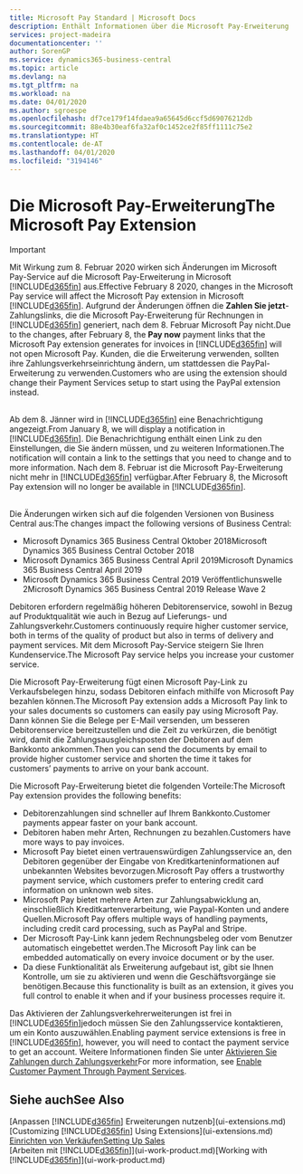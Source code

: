 ```yaml
---
title: Microsoft Pay Standard | Microsoft Docs
description: Enthält Informationen über die Microsoft Pay-Erweiterung
services: project-madeira
documentationcenter: ''
author: SorenGP
ms.service: dynamics365-business-central
ms.topic: article
ms.devlang: na
ms.tgt_pltfrm: na
ms.workload: na
ms.date: 04/01/2020
ms.author: sgroespe
ms.openlocfilehash: df7ce179f14fdaea9a65645d6ccf5d69076212db
ms.sourcegitcommit: 88e4b30eaf6fa32af0c1452ce2f85ff1111c75e2
ms.translationtype: HT
ms.contentlocale: de-AT
ms.lasthandoff: 04/01/2020
ms.locfileid: "3194146"
---
```

# <a name="the-microsoft-pay-extension"></a><span data-ttu-id="fd880-103">Die Microsoft Pay-Erweiterung</span><span class="sxs-lookup"><span data-stu-id="fd880-103">The Microsoft Pay Extension</span></span>

> [!IMPORTANT]
> <span data-ttu-id="fd880-104">Mit Wirkung zum 8. Februar 2020 wirken sich Änderungen im Microsoft Pay-Service auf die Microsoft Pay-Erweiterung in Microsoft [!INCLUDE[d365fin](includes/d365fin_long_md.md)] aus.</span><span class="sxs-lookup"><span data-stu-id="fd880-104">Effective February 8 2020, changes in the Microsoft Pay service will affect the Microsoft Pay extension in Microsoft [!INCLUDE[d365fin](includes/d365fin_long_md.md)].</span></span> <span data-ttu-id="fd880-105">Aufgrund der Änderungen öffnen die **Zahlen Sie jetzt**-Zahlungslinks, die die Microsoft Pay-Erweiterung für Rechnungen in [!INCLUDE[d365fin](includes/d365fin_md.md)] generiert, nach dem 8. Februar Microsoft Pay nicht.</span><span class="sxs-lookup"><span data-stu-id="fd880-105">Due to the changes, after February 8, the **Pay now** payment links that the Microsoft Pay extension generates for invoices in [!INCLUDE[d365fin](includes/d365fin_md.md)] will not open Microsoft Pay.</span></span> <span data-ttu-id="fd880-106">Kunden, die die Erweiterung verwenden, sollten ihre Zahlungsverkehrseinrichtung ändern, um stattdessen die PayPal-Erweiterung zu verwenden.</span><span class="sxs-lookup"><span data-stu-id="fd880-106">Customers who are using the extension should change their Payment Services setup to start using the PayPal extension instead.</span></span><br /></br>
>
> <span data-ttu-id="fd880-107">Ab dem 8. Jänner wird in [!INCLUDE[d365fin](includes/d365fin_md.md)] eine Benachrichtigung angezeigt.</span><span class="sxs-lookup"><span data-stu-id="fd880-107">From January 8, we will display a notification in [!INCLUDE[d365fin](includes/d365fin_md.md)].</span></span> <span data-ttu-id="fd880-108">Die Benachrichtigung enthält einen Link zu den Einstellungen, die Sie ändern müssen, und zu weiteren Informationen.</span><span class="sxs-lookup"><span data-stu-id="fd880-108">The notification will contain a link to the settings that you need to change and to more information.</span></span> <span data-ttu-id="fd880-109">Nach dem 8. Februar ist die Microsoft Pay-Erweiterung nicht mehr in [!INCLUDE[d365fin](includes/d365fin_md.md)] verfügbar.</span><span class="sxs-lookup"><span data-stu-id="fd880-109">After February 8, the Microsoft Pay extension will no longer be available in [!INCLUDE[d365fin](includes/d365fin_md.md)].</span></span><br /></br>
>
> <span data-ttu-id="fd880-110">Die Änderungen wirken sich auf die folgenden Versionen von Business Central aus:</span><span class="sxs-lookup"><span data-stu-id="fd880-110">The changes impact the following versions of Business Central:</span></span>
> - <span data-ttu-id="fd880-111">Microsoft Dynamics 365 Business Central Oktober 2018</span><span class="sxs-lookup"><span data-stu-id="fd880-111">Microsoft Dynamics 365 Business Central October 2018</span></span>
> - <span data-ttu-id="fd880-112">Microsoft Dynamics 365 Business Central April 2019</span><span class="sxs-lookup"><span data-stu-id="fd880-112">Microsoft Dynamics 365 Business Central April 2019</span></span>
> - <span data-ttu-id="fd880-113">Microsoft Dynamics 365 Business Central 2019 Veröffentlichunswelle 2</span><span class="sxs-lookup"><span data-stu-id="fd880-113">Microsoft Dynamics 365 Business Central 2019 Release Wave 2</span></span>

<span data-ttu-id="fd880-114">Debitoren erfordern regelmäßig höheren Debitorenservice, sowohl in Bezug auf Produktqualität wie auch in Bezug auf Lieferungs- und Zahlungsverkehr.</span><span class="sxs-lookup"><span data-stu-id="fd880-114">Customers continuously require higher customer service, both in terms of the quality of product but also in terms of delivery and payment services.</span></span> <span data-ttu-id="fd880-115">Mit dem Microsoft Pay-Service steigern Sie Ihren Kundenservice.</span><span class="sxs-lookup"><span data-stu-id="fd880-115">The Microsoft Pay service helps you increase your customer service.</span></span>

<span data-ttu-id="fd880-116">Die Microsoft Pay-Erweiterung fügt einen Microsoft Pay-Link zu Verkaufsbelegen hinzu, sodass Debitoren einfach mithilfe von Microsoft Pay bezahlen können.</span><span class="sxs-lookup"><span data-stu-id="fd880-116">The Microsoft Pay extension adds a Microsoft Pay link to your sales documents so customers can easily pay using Microsoft Pay.</span></span> <span data-ttu-id="fd880-117">Dann können Sie die Belege per E-Mail versenden, um besseren Debitorenservice bereitzustellen und die Zeit zu verkürzen, die benötigt wird, damit die Zahlungsausgleichsposten der Debitoren auf dem Bankkonto ankommen.</span><span class="sxs-lookup"><span data-stu-id="fd880-117">Then you can send the documents by email to provide higher customer service and shorten the time it takes for customers’ payments to arrive on your bank account.</span></span>

<span data-ttu-id="fd880-118">Die Microsoft Pay-Erweiterung bietet die folgenden Vorteile:</span><span class="sxs-lookup"><span data-stu-id="fd880-118">The Microsoft Pay extension provides the following benefits:</span></span>
- <span data-ttu-id="fd880-119">Debitorenzahlungen sind schneller auf Ihrem Bankkonto.</span><span class="sxs-lookup"><span data-stu-id="fd880-119">Customer payments appear faster on your bank account.</span></span>
- <span data-ttu-id="fd880-120">Debitoren haben mehr Arten, Rechnungen zu bezahlen.</span><span class="sxs-lookup"><span data-stu-id="fd880-120">Customers have more ways to pay invoices.</span></span>
- <span data-ttu-id="fd880-121">Microsoft Pay bietet einen vertrauenswürdigen Zahlungsservice an, den Debitoren gegenüber der Eingabe von Kreditkarteninformationen auf unbekannten Websites bevorzugen.</span><span class="sxs-lookup"><span data-stu-id="fd880-121">Microsoft Pay offers a trustworthy payment service, which customers prefer to entering credit card information on unknown web sites.</span></span>
- <span data-ttu-id="fd880-122">Microsoft Pay bietet mehrere Arten zur Zahlungsabwicklung an, einschließlich Kreditkartenverarbeitung, wie Paypal-Konten und andere Quellen.</span><span class="sxs-lookup"><span data-stu-id="fd880-122">Microsoft Pay offers multiple ways of handling payments, including credit card processing, such as PayPal and Stripe.</span></span>
- <span data-ttu-id="fd880-123">Der Microsoft Pay-Link kann jedem Rechnungsbeleg oder vom Benutzer automatisch eingebettet werden.</span><span class="sxs-lookup"><span data-stu-id="fd880-123">The Microsoft Pay link can be embedded automatically on every invoice document or by the user.</span></span>
- <span data-ttu-id="fd880-124">Da diese Funktionalität als Erweiterung aufgebaut ist, gibt sie Ihnen Kontrolle, um sie zu aktivieren und wenn die Geschäftsvorgänge sie benötigen.</span><span class="sxs-lookup"><span data-stu-id="fd880-124">Because this functionality is built as an extension, it gives you full control to enable it when and if your business processes require it.</span></span>

<span data-ttu-id="fd880-125">Das Aktivieren der Zahlungsverkehrerweiterungen ist frei in [!INCLUDE[d365fin](includes/d365fin_md.md)]jedoch müssen Sie den Zahlungsservice kontaktieren, um ein Konto auszuwählen.</span><span class="sxs-lookup"><span data-stu-id="fd880-125">Enabling payment service extensions is free in [!INCLUDE[d365fin](includes/d365fin_md.md)], however, you will need to contact the payment service to get an account.</span></span> <span data-ttu-id="fd880-126">Weitere Informationen finden Sie unter [Aktivieren Sie Zahlungen durch Zahlungsverkehr](sales-how-enable-payment-service-extensions.md)</span><span class="sxs-lookup"><span data-stu-id="fd880-126">For more information, see [Enable Customer Payment Through Payment Services](sales-how-enable-payment-service-extensions.md).</span></span>

## <a name="see-also"></a><span data-ttu-id="fd880-127">Siehe auch</span><span class="sxs-lookup"><span data-stu-id="fd880-127">See Also</span></span>
<span data-ttu-id="fd880-128">[Anpassen [!INCLUDE[d365fin](includes/d365fin_md.md)] Erweiterungen nutzenb](ui-extensions.md)</span><span class="sxs-lookup"><span data-stu-id="fd880-128">[Customizing [!INCLUDE[d365fin](includes/d365fin_md.md)] Using Extensions](ui-extensions.md)</span></span>  
[<span data-ttu-id="fd880-129">Einrichten von Verkäufen</span><span class="sxs-lookup"><span data-stu-id="fd880-129">Setting Up Sales</span></span>](sales-setup-sales.md)  
<span data-ttu-id="fd880-130">[Arbeiten mit [!INCLUDE[d365fin](includes/d365fin_md.md)]](ui-work-product.md)</span><span class="sxs-lookup"><span data-stu-id="fd880-130">[Working with [!INCLUDE[d365fin](includes/d365fin_md.md)]](ui-work-product.md)</span></span>
